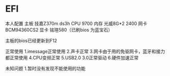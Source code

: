 # EFI
本人配置
主板 技嘉Z370m ds3h
CPU  9700
内存  光威8G*2  2400
网卡  BCM94360CS2
显卡  铭瑄580（已刷bios 为蓝宝石）

主板的bios已经更新到F12

正常使用
1.imessage正常使用
2.声卡正常
3.网卡由于用的免驱网卡，蓝牙和接力都正常使用
4.CPU变频正常
5.USB2.0  3.0正常驱动
6.硬件加速正常

未知问题
1.暂时没有发现不能使用的功能

